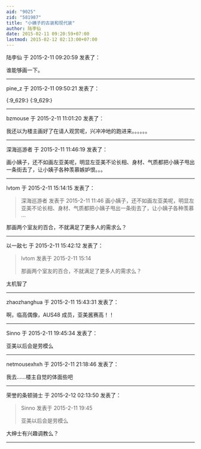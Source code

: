 ```yaml
---
aid: "9025"
zid: "581987"
title: "小姨子的古装和现代装"
author: 陆李仙
date: 2015-02-11 09:20:59+07:00
lastmod: 2015-02-12 02:13:00+07:00
---
```


陆李仙 于 2015-2-11 09:20:59 发表了：

谁能够画一下。

---

pine_z 于 2015-2-11 09:50:21 发表了：

{:9_629:} {:9_629:}

---

bzmouse 于 2015-2-11 11:01:20 发表了：

我还以为楼主画好了在请人观赏呢，兴冲冲地的跑进来。。。。。。

---

深海巡游者 于 2015-2-11 11:46:19 发表了：

画小姨子，还不如画左亚美呢，明显左亚美不论长相、身材、气质都把小姨子甩出一条街去了，让小姨子各种羡慕嫉妒恨。。。

---

lvtom 于 2015-2-11 15:14:15 发表了：

> 深海巡游者 发表于 2015-2-11 11:46 画小姨子，还不如画左亚美呢，明显左亚美不论长相、身材、气质都把小姨子甩出一条街去了，让小姨子各种羡慕 ...

那画两个室友的百合，不就满足了更多人的需求么？

---

以一敌七 于 2015-2-11 15:42:12 发表了：

> lvtom 发表于 2015-2-11 15:14
>
> 那画两个室友的百合，不就满足了更多人的需求么？

太机智了

---

zhaozhanghua 于 2015-2-11 15:43:31 发表了：

啊，临高偶像，AUS48 成员，亚美酱赛高！！

---

Sinno 于 2015-2-11 19:45:34 发表了：

亚美以后会是劳模么

---

netmousexhxh 于 2015-2-11 21:18:46 发表了：

我去……楼主自觉的体面些吧

---

荣誉的条顿骑士 于 2015-2-12 02:13:50 发表了：

> Sinno 发表于 2015-2-11 19:45
>
> 亚美以后会是劳模么

大绅士有兴趣调教么？

---
